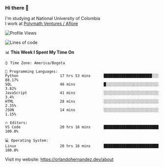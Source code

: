 ### Hi there 👋


<!--**AR4Z/AR4Z** is a ✨ _special_ ✨ repository because its `README.md` (this file) appears on your GitHub profile.

Here are some ideas to get you started:-->
I'm studying at National University of Colombia
<br>
I work at <a href="https://www.aflore.co/">Polymath Ventures / Aflore</a>
<br>

<!--START_SECTION:waka-->
![Profile Views](http://img.shields.io/badge/Profile%20Views-0-blue)

![Lines of code](https://img.shields.io/badge/From%20Hello%20World%20I%27ve%20Written-3.3%20million%20lines%20of%20code-blue)

📊 **This Week I Spent My Time On** 

```text
⌚︎ Time Zone: America/Bogota

💬 Programming Languages: 
Python                   17 hrs 53 mins      ██████████████████████░░░   88.17% 
SQL                      46 mins             █░░░░░░░░░░░░░░░░░░░░░░░░   3.82% 
JavaScript               41 mins             ░░░░░░░░░░░░░░░░░░░░░░░░░   3.4% 
HTML                     28 mins             ░░░░░░░░░░░░░░░░░░░░░░░░░   2.35% 
JSON                     14 mins             ░░░░░░░░░░░░░░░░░░░░░░░░░   1.15%

🔥 Editors: 
VS Code                  20 hrs 16 mins      █████████████████████████   100.0%

💻 Operating System: 
Linux                    20 hrs 16 mins      █████████████████████████   100.0%

```


<!--END_SECTION:waka-->


Visit my website: https://orlandohernandez.dev/about

